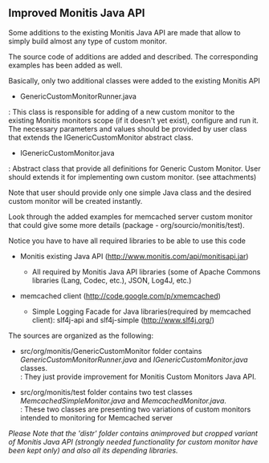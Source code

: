 ## Improved Monitis Java API

Some additions to the existing Monitis Java API are made that allow 
to simply build almost any type of custom monitor.

The source code of additions are added and described. 
The corresponding examples has been added as well.

Basically, only two additional classes were added to the existing Monitis API

-	GenericCustomMonitorRunner.java

  :    This class is responsible for adding of a new custom monitor to the existing Monitis monitors scope (if it doesn't yet exist), configure and run it. The necessary parameters and values should be provided by user class that extends the IGenericCustomMonitor abstract class.

-	IGenericCustomMonitor.java

  :    Abstract class that provide all definitions for Generic Custom Monitor. User should extends it for implementing own custom monitor. (see attachments)

Note that user should provide only one simple Java class and the desired custom monitor will be created instantly.

Look through the added examples for memcached server custom monitor that could give some more details (package - org/sourcio/monitis/test).

Notice you have to have all required libraries to be able to use this code

- Monitis existing Java API (http://www.monitis.com/api/monitisapi.jar)

	- All required by Monitis Java API libraries (some of Apache Commons libraries (Lang, Codec, etc.), JSON, Log4J, etc.)

- memcached client (http://code.google.com/p/xmemcached)

	- Simple Logging Facade for Java libraries(required by memcached client): slf4j-api and slf4j-simple (http://www.slf4j.org/)

The sources are organized as the following:

*  src/org/monitis/GenericCustomMonitor folder contains _GenericCustomMonitorRunner.java_ and _IGenericCustomMonitor.java_ classes.  
  : They just provide improvement for Monitis Custom Monitors Java API. 
   

*  src/org/monitis/test folder contains two test classes _MemcachedSimpleMonitor.java_ and _MemcachedMonitor.java_.  
  : These two classes are presenting two variations of custom monitors intended to monitoring for Memcached server  

_Please Note that the 'distr' folder contains animproved but cropped variant of Monitis Java API (strongly needed functionality for custom monitor have been kept only) and also all its depending libraries._

